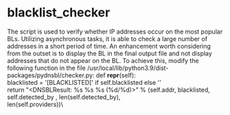 # blacklist_checker
The script is used to verify whether IP addresses occur on the most popular BLs. Utilizing asynchronous tasks, it is able to check a large number of addresses in a short period of time.
An enhancement worth considering from the outset is to display the BL in the final output file and not display addresses that do not appear on the BL. To achieve this, modify the following function in the file /usr/local/lib/python3.9/dist-packages/pydnsbl/checker.py:
    def __repr__(self):\
        blacklisted = '[BLACKLISTED]' if self.blacklisted else ''\
        return "<DNSBLResult: %s %s %s (%d/%d)>" % (self.addr, blacklisted, self.detected_by , len(self.detected_by),\
                                                 len(self.providers))\
